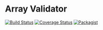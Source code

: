 # Array Validator

[![Build Status](https://travis-ci.org/Sieg/array-validator.svg?branch=master)](https://travis-ci.org/Sieg/array-validator)
[![Coverage Status](https://coveralls.io/repos/github/Sieg/array-validator/badge.svg?branch=master)](https://coveralls.io/github/Sieg/array-validator?branch=master)
[![Packagist](https://img.shields.io/packagist/v/sieg/array-validator.svg)](https://packagist.org/packages/sieg/array-validator)
